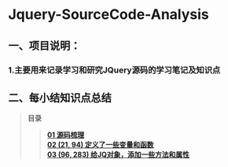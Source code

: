 # Jquery-SourceCode-Analysis
## 一、项目说明：
### 1.主要用来记录学习和研究JQuery源码的学习笔记及知识点


## 二、每小结知识点总结
> **目录**
>> **[01 源码梳理](https://github.com/lotosv2010/Jquery-SourceCode-Analysis/blob/master/doc/Markdown/01-%E6%BA%90%E7%A0%81%E6%A2%B3%E7%90%86.md)**  
>> **[02 (21, 94) 定义了一些变量和函数](https://github.com/lotosv2010/Jquery-SourceCode-Analysis/blob/master/doc/Markdown/02-(21%2C%2094)%E5%AE%9A%E4%B9%89%E4%BA%86%E4%B8%80%E4%BA%9B%E5%8F%98%E9%87%8F%E5%92%8C%E5%87%BD%E6%95%B0.md)**  
>> **[03 (96, 283) 给JQ对象，添加一些方法和属性](https://github.com/lotosv2010/Jquery-SourceCode-Analysis/blob/master/doc/Markdown/03-(96%2C%20283)%E7%BB%99JQ%E5%AF%B9%E8%B1%A1%2C%E6%B7%BB%E5%8A%A0%E6%96%B9%E6%B3%95%E5%92%8C%E5%B1%9E%E6%80%A7.md)**  
